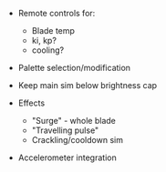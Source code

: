 
- Remote controls for:
    - Blade temp
    - ki, kp?
    - cooling?

- Palette selection/modification
- Keep main sim below brightness cap
- Effects
    - "Surge" - whole blade
    - "Travelling pulse"
    - Crackling/cooldown sim
- Accelerometer integration
